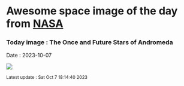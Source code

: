 
# Awesome space image of the day from [NASA](https://api.nasa.gov/)

### Today image : The Once and Future Stars of Andromeda
Date : 2023-10-07

![](https://apod.nasa.gov/apod/image/2310/M31_HubbleSpitzerGendler_960.jpg)

<small>Latest update : Sat Oct  7 18:14:40 2023</small>
        